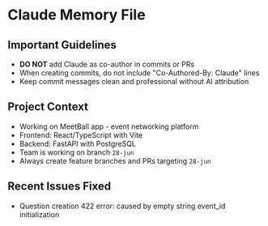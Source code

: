 # Claude Memory File

## Important Guidelines
- **DO NOT** add Claude as co-author in commits or PRs
- When creating commits, do not include "Co-Authored-By: Claude" lines
- Keep commit messages clean and professional without AI attribution

## Project Context
- Working on MeetBall app - event networking platform
- Frontend: React/TypeScript with Vite
- Backend: FastAPI with PostgreSQL
- Team is working on branch `28-jun`
- Always create feature branches and PRs targeting `28-jun`

## Recent Issues Fixed
- Question creation 422 error: caused by empty string event_id initialization